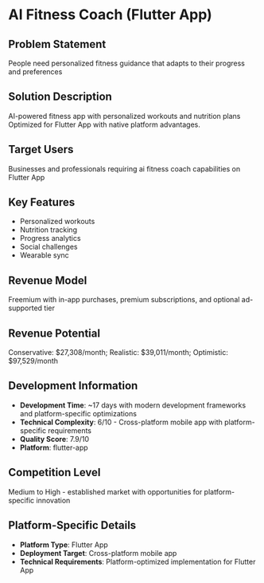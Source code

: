 # AI Fitness Coach (Flutter App)

## Problem Statement
People need personalized fitness guidance that adapts to their progress and preferences

## Solution Description
AI-powered fitness app with personalized workouts and nutrition plans Optimized for Flutter App with native platform advantages.

## Target Users
Businesses and professionals requiring ai fitness coach capabilities on Flutter App

## Key Features
- Personalized workouts
- Nutrition tracking
- Progress analytics
- Social challenges
- Wearable sync

## Revenue Model
Freemium with in-app purchases, premium subscriptions, and optional ad-supported tier

## Revenue Potential
Conservative: $27,308/month; Realistic: $39,011/month; Optimistic: $97,529/month

## Development Information
- **Development Time**: ~17 days with modern development frameworks and platform-specific optimizations
- **Technical Complexity**: 6/10 - Cross-platform mobile app with platform-specific requirements
- **Quality Score**: 7.9/10
- **Platform**: flutter-app

## Competition Level
Medium to High - established market with opportunities for platform-specific innovation

## Platform-Specific Details
- **Platform Type**: Flutter App
- **Deployment Target**: Cross-platform mobile app
- **Technical Requirements**: Platform-optimized implementation for Flutter App
